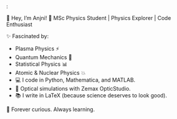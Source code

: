 :

👋 Hey, I’m Anjni!
🚀 MSc Physics Student | Physics Explorer | Code Enthusiast

✨ Fascinated by:

- Plasma Physics ⚡
- Quantum Mechanics 🧩
- Statistical Physics 📊
- Atomic & Nuclear Physics 💥
- 💻 I code in Python, Mathematica, and MATLAB.
- 📐 Optical simulations with Zemax OpticStudio.
- 📚 I write in LaTeX (because science deserves to look good).

🔭 Forever curious. Always learning.



<!---
anjnigorsiya/anjnigorsiya is a ✨ special ✨ repository because its `README.md` (this file) appears on your GitHub profile.
You can click the Preview link to take a look at your changes.
--->
